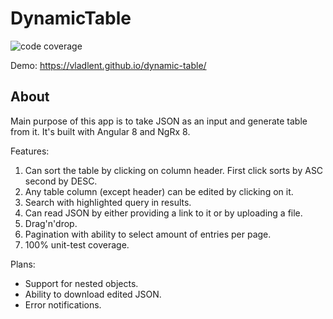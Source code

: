 # DynamicTable

![code coverage](https://img.shields.io/badge/coverage-100%25-success)

Demo: https://vladlent.github.io/dynamic-table/

## About

Main purpose of this app is to take JSON as an input and generate table from it. It's built with Angular 8 and NgRx 8.

Features:

1. Can sort the table by clicking on column header. First click sorts by ASC second by DESC.
1. Any table column (except header) can be edited by clicking on it.
1. Search with highlighted query in results.
1. Can read JSON by either providing a link to it or by uploading a file.
1. Drag'n'drop.
1. Pagination with ability to select amount of entries per page.
1. 100% unit-test coverage.

Plans:

- Support for nested objects.
- Ability to download edited JSON.
- Error notifications.
